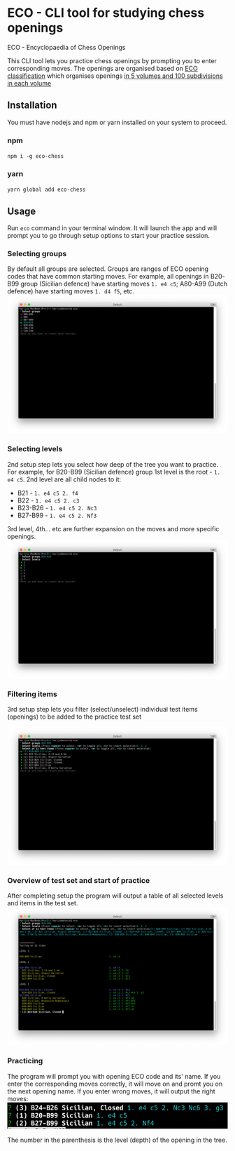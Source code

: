 # ECO - CLI tool for studying chess openings

ECO - Encyclopaedia of Chess Openings

This CLI tool lets you practice chess openings by prompting you to enter corresponding moves.
The openings are organised based on [ECO classification](https://en.wikipedia.org/wiki/Encyclopaedia_of_Chess_Openings) which organises openings [in 5 volumes and 100 subdivisions in each volume ](https://www.365chess.com/eco.php)

## Installation
You must have nodejs and npm or yarn installed on your system to proceed.

### npm
`npm i -g eco-chess`

### yarn
`yarn global add eco-chess`

## Usage
Run `eco` command in your terminal window. It will launch the app and will prompt you to go through setup options to start your practice session.

### Selecting groups
By default all groups are selected. Groups are ranges of ECO opening codes that have common starting moves. For example, all openings in B20-B99 group (Sicilian defence) have starting moves `1. e4 c5`; A80-A99 (Dutch defence) have starting moves `1. d4 f5`, etc.
![Selecting groups](images/01.select-groups.png?raw=true "Selecting groups")

### Selecting levels
2nd setup step lets you select how deep of the tree you want to practice.
For example, for B20-B99 (Sicilian defence) group 1st level is the root - `1. e4 c5`. 2nd level are all child nodes to it:
- B21 - `1. e4 c5 2. f4`
- B22 - `1. e4 c5 2. c3`
- B23-B26 - `1. e4 c5 2. Nc3`
- B27-B99 - `1. e4 c5 2. Nf3`

3rd level, 4th... etc are further expansion on the moves and more specific openings.
![Selecting levels](images/02.select-levels.png?raw=true "Selecting levels")

### Filtering items
3rd setup step lets you filter (select/unselect) individual test items (openings) to be added to the practice test set

![Filter items](images/03.filter-items.png?raw=true "Filter items")

### Overview of test set and start of practice
After completing setup the program will output a table of all selected levels and items in the test set.
![Overview of test set](images/04.overview-of-testset.png?raw=true "Overview of test set")

### Practicing
The program will prompt you with opening ECO code and its' name. If you enter the corresponding moves correctly, it will move on and promt you on the next opening name. If you enter wrong moves, it will output the right moves:
![Practicing](images/05.practicing.png?raw=true "Practicing")

The number in the parenthesis is the level (depth) of the opening in the tree.

